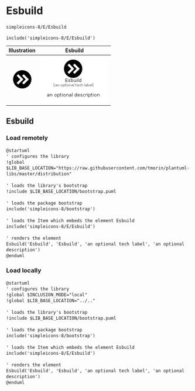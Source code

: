 # Esbuild


```text
simpleicons-8/E/Esbuild
```

```text
include('simpleicons-8/E/Esbuild')
```



| Illustration | Esbuild |
| :---: | :---: |
| ![illustration for Illustration](../../simpleicons-8/E/Esbuild.png) | ![illustration for Esbuild](../../simpleicons-8/E/Esbuild.Local.png) |




## Esbuild

### Load remotely
```plantuml
@startuml
' configures the library
!global $LIB_BASE_LOCATION="https://raw.githubusercontent.com/tmorin/plantuml-libs/master/distribution"

' loads the library's bootstrap
!include $LIB_BASE_LOCATION/bootstrap.puml

' loads the package bootstrap
include('simpleicons-8/bootstrap')

' loads the Item which embeds the element Esbuild
include('simpleicons-8/E/Esbuild')

' renders the element
Esbuild('Esbuild', 'Esbuild', 'an optional tech label', 'an optional description')
@enduml
```

### Load locally
```plantuml
@startuml
' configures the library
!global $INCLUSION_MODE="local"
!global $LIB_BASE_LOCATION="../.."

' loads the library's bootstrap
!include $LIB_BASE_LOCATION/bootstrap.puml

' loads the package bootstrap
include('simpleicons-8/bootstrap')

' loads the Item which embeds the element Esbuild
include('simpleicons-8/E/Esbuild')

' renders the element
Esbuild('Esbuild', 'Esbuild', 'an optional tech label', 'an optional description')
@enduml
```

